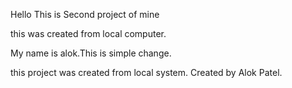 Hello This is Second project of mine

this was created from local computer.

My name is alok.This is simple change.


this project was created from local system.
Created by Alok Patel.
